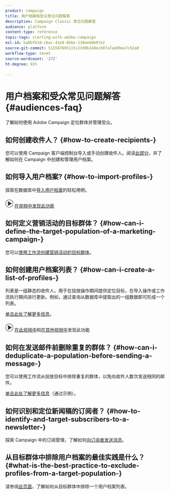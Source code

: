 ```yaml
---
product: campaign
title: 用户档案和受众常见问题解答
description: Campaign Classic 常见问题解答
audience: platform
content-type: reference
topic-tags: starting-with-adobe-campaign
exl-id: ba8bf610-cbac-41e9-8b6e-130deb8b97e2
source-git-commit: 515587695115c23d9b248ecb87a7ae89ea7c62a0
workflow-type: tm+mt
source-wordcount: '272'
ht-degree: 92%

---
```


# 用户档案和受众常见问题解答 {#audiences-faq}

了解如何使用 Adobe Campaign 定位群体并管理受众。

## 如何创建收件人？ {#how-to-create-recipients-}

您可以使用 Campaign 客户端控制台导入或手动创建收件人。阅读[此部分](../../platform/using/about-profiles.md)，并了解如何在 Campaign 中创建和管理用户档案。

## 如何导入用户档案? {#how-to-import-profiles-}

探索在数据库中[导入用户档案](../../platform/using/import-operations-samples.md)的轻松用例。

![](assets/do-not-localize/how-to-video.png) [在视频中发现此功能](https://experienceleague.adobe.com/docs/campaign-classic-learn/tutorials/profile-management/importing-profiles.html)

## 如何定义营销活动的目标群体？ {#how-can-i-define-the-target-population-of-a-marketing-campaign-}

您可以[使用工作流创建营销活动的目标群体](../../campaign/using/marketing-campaign-deliveries.md#building-the-main-target-in-a-workflow)。


## 如何创建用户档案列表？ {#how-can-i-create-a-list-of-profiles-}

列表是一组静态的收件人，用于在投放操作期间提供定位目标，在导入操作或工作流执行期间进行更新。例如，通过查询从数据库中提取出的一组数据即可形成一个列表。

[单击此处了解更多信息](../../platform/using/creating-and-managing-lists.md#creating-a-profile-list-from-a-group)。

![](assets/do-not-localize/how-to-video.png) [在此视频中](https://experienceleague.adobe.com/docs/campaign-classic-learn/tutorials/profile-management/creating-a-list-of-recipients-with-a-workflow.html)和[在其他视频中](https://experienceleague.adobe.com/docs/campaign-classic-learn/tutorials/profile-management/creating-a-list-of-recipients.html)发现此功能

## 如何在发送邮件前删除重复的群体？ {#how-can-i-deduplicate-a-population-before-sending-a-message-}

您可以使用工作流从投放目标中排除重复的群体，以免向收件人数次发送相同的邮件。

[单击此处了解更多信息](../../workflow/using/deduplication.md#example--identify-the-duplicates-before-a-delivery)（通过示例）。

## 如何识别和定位新闻稿的订阅者？ {#how-to-identify-and-target-subscribers-to-a-newsletter-}

探索 Campaign 中的订阅管理，了解如何[向订阅者发送消息](../../delivery/using/managing-subscriptions.md)。

## 从目标群体中排除用户档案的最佳实践是什么？ {#what-is-the-best-practice-to-exclude-profiles-from-a-target-population-}

请参阅[此页面](../../workflow/using/read-list.md)，了解如何从目标群体中排除一个用户档案列表。
